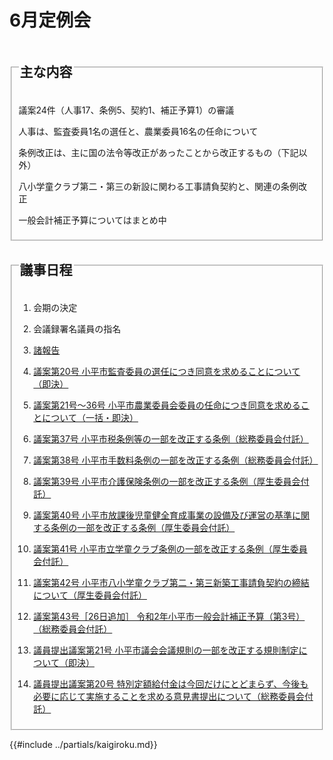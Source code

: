 # 6月定例会

<fieldset class="summary">
  <legend>
    <h2 class="summary">主な内容</h2>
  </legend>
  <p class="summary"><i class="fa fa-play" aria-hidden="true"></i> 議案24件（人事17、条例5、契約1、補正予算1）の審議</p>
  <p class="summary"><i class="fa fa-play" aria-hidden="true"></i> 人事は、監査委員1名の選任と、農業委員16名の任命について</p>
  <p class="summary"><i class="fa fa-play" aria-hidden="true"></i> 条例改正は、主に国の法令等改正があったことから改正するもの（下記以外）</p>
  <p class="summary"><i class="fa fa-play" aria-hidden="true"></i> 八小学童クラブ第二・第三の新設に関わる工事請負契約と、関連の条例改正</p>
  <p class="summary"><i class="fa fa-play" aria-hidden="true"></i> 一般会計補正予算についてはまとめ中</p>
</fieldset>

<fieldset class="nittei">
  <legend>
    <h2> 議事日程 </h2>
  </legend>

1. 会期の決定

1. 会議録署名議員の指名

1. [諸報告](./syohokoku.md)

1. [議案第20号 小平市監査委員の選任につき同意を求めることについて（即決）](./gian-20.md)

1. [議案第21号～36号 小平市農業委員会委員の任命につき同意を求めることについて（一括・即決）](./gian-21_36.md)

1. [議案第37号 小平市税条例等の一部を改正する条例（総務委員会付託）](./gian-37.md)

1. [議案第38号 小平市手数料条例の一部を改正する条例（総務委員会付託）](./gian-38.md)

1. [議案第39号 小平市介護保険条例の一部を改正する条例（厚生委員会付託）](./gian-39.md)

1. [議案第40号 小平市放課後児童健全育成事業の設備及び運営の基準に関する条例の一部を改正する条例（厚生委員会付託）](./gian-40.md)

1. [議案第41号 小平市立学童クラブ条例の一部を改正する条例（厚生委員会付託）](./gian-41.md)

1. [議案第42号 小平市八小学童クラブ第二・第三新築工事請負契約の締結について（厚生委員会付託）](./gian-42.md)

1. [議案第43号［26日追加］ 令和2年小平市一般会計補正予算（第3号）（総務委員会付託）](./gian-42.md)

1. [議員提出議案第21号 小平市議会会議規則の一部を改正する規則制定について（即決）](./giin-gian-21.md)

1. [議員提出議案第20号 特別定額給付金は今回だけにとどまらず、今後も必要に応じて実施することを求める意見書提出について（総務委員会付託）](./giin-gian-20.md)

</fieldset>


{{#include ../partials/kaigiroku.md}}

